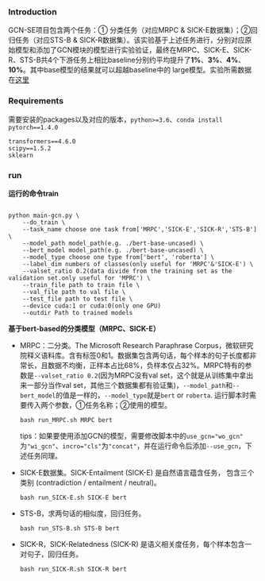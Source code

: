 ### Introduction

GCN-SE项目包含两个任务：① 分类任务（对应MRPC & SICK-E数据集）；②回归任务（对应STS-B & SICK-R数据集）。该实验基于上述任务进行，分别对应原始模型和添加了GCN模块的模型进行实验验证，最终在MRPC、SICK-E、SICK-R、STS-B共4个下游任务上相比baseline分别约平均提升了**1%**、**3%**、**4%**、**10%**。其中base模型的结果就可以超越baseline中的 large模型。实验所需数据在[这里]()

### Requirements

需要安装的packages以及对应的版本，`python>=3.6`、`conda install pytorch==1.4.0`

```
transformers==4.6.0
scipy==1.5.2
sklearn
```
### run

**运行的命令train**

```

python main-gcn.py \
	--do_train \
	--task_name choose one task from['MRPC','SICK-E','SICK-R','STS-B'] \
	--model_path model_path(e.g. ./bert-base-uncased) \
	--bert_model model_path(e.g. ./bert-base-uncased) \
	--model_type choose one type from['bert', 'roberta'] \
	--label_dim numbers of classes(only useful for 'MRPC'&'SICK-E') \
	--valset_ratio 0.2(data divide from the training set as the validation set.only useful for 'MPRC') \
	--train_file path to train file \
	--val_file path to val file \
	--test_file path to test file \
	--device cuda:1 or cuda:0(only one GPU)
	--outdir Path to trained models
```

**基于bert-based的分类模型（MRPC、SICK-E）**

- MRPC：二分类。The Microsoft Research Paraphrase Corpus，微软研究院释义语料库。含有标签0和1。数据集包含两句话，每个样本的句子长度都非常长，且数据不均衡，正样本占比68%，负样本仅占32%。MRPC特有的参数是`--valset_ratio 0.2`(因为MRPC没有val set，这个就是从训练集中拿出来一部分当作val set，其他三个数据集都有验证集)，`--model_path`和`--bert_model`的值是一样的，`--model_type`就是`bert` or `roberta`. 运行脚本时需要传入两个参数，①任务名称；②使用的模型。

  ```
  bash run_MRPC.sh MRPC bert
  ```

  tips：如果要使用添加GCN的模型，需要修改脚本中的`use_gcn="wo_gcn"` 为`"wi_gcn"`、`incro="cls"`为`"concat"`，并在运行命令后添加`--use_gcn`，下述任务同理。
  
- SICK-E数据集。SICK-Entailment (SICK-E) 是自然语言蕴含任务， 包含三个类别 (contradiction / entailment / neutral)。

  ```
  bash run_SICK-E.sh SICK-E bert
  ```

- STS-B，求两句话的相似度，回归任务。

  ```
  bash run_STS-B.sh STS-B bert
  ```
  
- SICK-R，SICK-Relatedness (SICK-R) 是语义相关度任务，每个样本包含一对句子，回归任务。

  ```
  bash run_SICK-R.sh SICK-R bert
  ```







